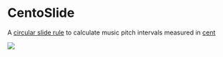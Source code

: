 # CentoSlide

A [circular slide rule](https://en.wikipedia.org/wiki/Slide_rule#Circular_slide_rules) to calculate music pitch intervals measured in [cent](https://en.wikipedia.org/wiki/Cent_(music))

![](gen.svg)

